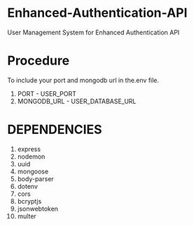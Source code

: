 # Enhanced-Authentication-API
User Management System for Enhanced Authentication API
# Procedure
To include your port and mongodb url in the.env file.
1. PORT - USER_PORT
2. MONGODB_URL - USER_DATABASE_URL
# DEPENDENCIES
1. express
2. nodemon
3. uuid
4. mongoose
5. body-parser
6. dotenv
7. cors
8. bcryptjs
9. jsonwebtoken
10. multer
